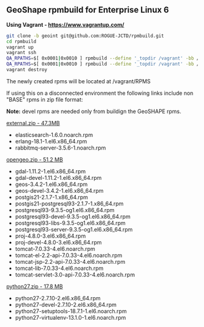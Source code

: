 GeoShape rpmbuild for Enterprise Linux 6
----------------------

__Using Vagrant - https://www.vagrantup.com/__

```bash
git clone -b geoint git@github.com:ROGUE-JCTD/rpmbuild.git
cd rpmbuild
vagrant up
vagrant ssh
QA_RPATHS=$[ 0x0001|0x0010 ] rpmbuild --define '_topdir /vagrant' -bb /vagrant/SPECS/geoshape.spec
QA_RPATHS=$[ 0x0001|0x0010 ] rpmbuild --define '_topdir /vagrant' -bb /vagrant/SPECS/geoshape-geoserver.spec
vagrant destroy
```

The newly created rpms will be located at /vagrant/RPMS

If using this on a disconnected environment the following links include non "BASE" rpms in zip file format:

__Note:__ devel rpms are needed only from buildign the GeoSHAPE rpms.

[external.zip - 47.3MB](http://yum.geoshape.org/zip/external.zip)
- elasticsearch-1.6.0.noarch.rpm
- erlang-18.1-1.el6.x86_64.rpm
- rabbitmq-server-3.5.6-1.noarch.rpm

[opengeo.zip - 51.2 MB](http://yum.geoshape.org/zip/opengeo.zip)
- gdal-1.11.2-1.el6.x86_64.rpm
- gdal-devel-1.11.2-1.el6.x86_64.rpm
- geos-3.4.2-1.el6.x86_64.rpm
- geos-devel-3.4.2-1.el6.x86_64.rpm
- postgis21-2.1.7-1.x86_64.rpm
- postgis21-postgresql93-2.1.7-1.x86_64.rpm
- postgresql93-9.3.5-og1.el6.x86_64.rpm
- postgresql93-devel-9.3.5-og1.el6.x86_64.rpm
- postgresql93-libs-9.3.5-og1.el6.x86_64.rpm
- postgresql93-server-9.3.5-og1.el6.x86_64.rpm
- proj-4.8.0-3.el6.x86_64.rpm
- proj-devel-4.8.0-3.el6.x86_64.rpm
- tomcat-7.0.33-4.el6.noarch.rpm
- tomcat-el-2.2-api-7.0.33-4.el6.noarch.rpm
- tomcat-jsp-2.2-api-7.0.33-4.el6.noarch.rpm
- tomcat-lib-7.0.33-4.el6.noarch.rpm
- tomcat-servlet-3.0-api-7.0.33-4.el6.noarch.rpm

[python27.zip - 17.8 MB](http://yum.geoshape.org/zip/python27.zip)
- python27-2.7.10-2.el6.x86_64.rpm
- python27-devel-2.7.10-2.el6.x86_64.rpm
- python27-setuptools-18.7.1-1.el6.noarch.rpm
- python27-virtualenv-13.1.0-1.el6.noarch.rpm
